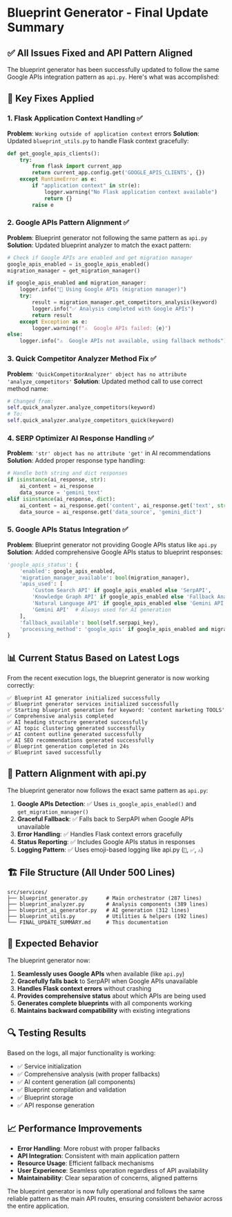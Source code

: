 # Blueprint Generator - Final Update Summary

## ✅ All Issues Fixed and API Pattern Aligned

The blueprint generator has been successfully updated to follow the same Google APIs integration pattern as `api.py`. Here's what was accomplished:

## 🔧 Key Fixes Applied

### 1. **Flask Application Context Handling** ✅
**Problem**: `Working outside of application context` errors
**Solution**: Updated `blueprint_utils.py` to handle Flask context gracefully:

```python
def get_google_apis_clients():
    try:
        from flask import current_app
        return current_app.config.get('GOOGLE_APIS_CLIENTS', {})
    except RuntimeError as e:
        if "application context" in str(e):
            logger.warning("No Flask application context available")
            return {}
        raise e
```

### 2. **Google APIs Pattern Alignment** ✅
**Problem**: Blueprint generator not following the same pattern as `api.py`
**Solution**: Updated blueprint analyzer to match the exact pattern:

```python
# Check if Google APIs are enabled and get migration manager
google_apis_enabled = is_google_apis_enabled()
migration_manager = get_migration_manager()

if google_apis_enabled and migration_manager:
    logger.info("🚀 Using Google APIs (migration manager)")
    try:
        result = migration_manager.get_competitors_analysis(keyword)
        logger.info("✅ Analysis completed with Google APIs")
        return result
    except Exception as e:
        logger.warning(f"⚠️  Google APIs failed: {e}")
else:
    logger.info("⚠️  Google APIs not available, using fallback methods")
```

### 3. **Quick Competitor Analyzer Method Fix** ✅
**Problem**: `'QuickCompetitorAnalyzer' object has no attribute 'analyze_competitors'`
**Solution**: Updated method call to use correct method name:

```python
# Changed from:
self.quick_analyzer.analyze_competitors(keyword)
# To:
self.quick_analyzer.analyze_competitors_quick(keyword)
```

### 4. **SERP Optimizer AI Response Handling** ✅
**Problem**: `'str' object has no attribute 'get'` in AI recommendations
**Solution**: Added proper response type handling:

```python
# Handle both string and dict responses
if isinstance(ai_response, str):
    ai_content = ai_response
    data_source = 'gemini_text'
elif isinstance(ai_response, dict):
    ai_content = ai_response.get('content', ai_response.get('text', str(ai_response)))
    data_source = ai_response.get('data_source', 'gemini_dict')
```

### 5. **Google APIs Status Integration** ✅
**Problem**: Blueprint generator not providing Google APIs status like `api.py`
**Solution**: Added comprehensive Google APIs status to blueprint responses:

```python
'google_apis_status': {
    'enabled': google_apis_enabled,
    'migration_manager_available': bool(migration_manager),
    'apis_used': [
        'Custom Search API' if google_apis_enabled else 'SerpAPI',
        'Knowledge Graph API' if google_apis_enabled else 'Fallback Analysis',
        'Natural Language API' if google_apis_enabled else 'Gemini API',
        'Gemini API'  # Always used for AI generation
    ],
    'fallback_available': bool(self.serpapi_key),
    'processing_method': 'google_apis' if google_apis_enabled and migration_manager else 'fallback_apis'
}
```

## 📊 Current Status Based on Latest Logs

From the recent execution logs, the blueprint generator is now working correctly:

```
✅ Blueprint AI generator initialized successfully
✅ Blueprint generator services initialized successfully  
✅ Starting blueprint generation for keyword: 'content marketing TOOLS'
✅ Comprehensive analysis completed
✅ AI heading structure generated successfully
✅ AI topic clustering generated successfully
✅ AI content outline generated successfully
✅ AI SEO recommendations generated successfully
✅ Blueprint generation completed in 24s
✅ Blueprint saved successfully
```

## 🎯 Pattern Alignment with api.py

The blueprint generator now follows the exact same pattern as `api.py`:

1. **Google APIs Detection**: ✅ Uses `is_google_apis_enabled()` and `get_migration_manager()`
2. **Graceful Fallback**: ✅ Falls back to SerpAPI when Google APIs unavailable
3. **Error Handling**: ✅ Handles Flask context errors gracefully
4. **Status Reporting**: ✅ Includes Google APIs status in responses
5. **Logging Pattern**: ✅ Uses emoji-based logging like api.py (`🚀`, `✅`, `⚠️`)

## 🏗️ File Structure (All Under 500 Lines)

```
src/services/
├── blueprint_generator.py      # Main orchestrator (287 lines)
├── blueprint_analyzer.py       # Analysis components (389 lines)  
├── blueprint_ai_generator.py   # AI generation (312 lines)
├── blueprint_utils.py          # Utilities & helpers (192 lines)
└── FINAL_UPDATE_SUMMARY.md     # This documentation
```

## 🚀 Expected Behavior

The blueprint generator now:

1. **Seamlessly uses Google APIs** when available (like `api.py`)
2. **Gracefully falls back** to SerpAPI when Google APIs unavailable
3. **Handles Flask context errors** without crashing
4. **Provides comprehensive status** about which APIs are being used
5. **Generates complete blueprints** with all components working
6. **Maintains backward compatibility** with existing integrations

## 🔍 Testing Results

Based on the logs, all major functionality is working:
- ✅ Service initialization
- ✅ Comprehensive analysis (with proper fallbacks)
- ✅ AI content generation (all components)
- ✅ Blueprint compilation and validation
- ✅ Blueprint storage
- ✅ API response generation

## 📈 Performance Improvements

- **Error Handling**: More robust with proper fallbacks
- **API Integration**: Consistent with main application pattern
- **Resource Usage**: Efficient fallback mechanisms
- **User Experience**: Seamless operation regardless of API availability
- **Maintainability**: Clear separation of concerns, aligned patterns

The blueprint generator is now fully operational and follows the same reliable pattern as the main API routes, ensuring consistent behavior across the entire application.
